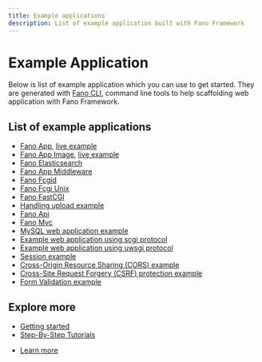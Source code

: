 ```yaml
---
title: Example applications
description: List of example application built with Fano Framework
---
```


<h1 class="major">Example Application</h1>

Below is list of example application which you can use to get started. They are
generated with [Fano CLI](https://github.com/fanoframework/fano-cli), command line tools to help scaffolding web application with Fano Framework.

## List of example applications

- [Fano App](https://github.com/fanoframework/fano-app), [live example](https://fano.juhara.id/)
- [Fano App Image](https://github.com/fanoframework/fano-app-img), [live example](https://fano-img.juhara.id/)
- [Fano Elasticsearch](https://github.com/fanoframework/fano-elasticsearch)
- [Fano App Middleware](https://github.com/fanoframework/fano-app-middleware)
- [Fano Fcgid](https://github.com/fanoframework/fano-fcgid)
- [Fano Fcgi Unix](https://github.com/fanoframework/fano-fcgi-unix)
- [Fano FastCGI](https://github.com/fanoframework/fano-fastcgi)
- [Handling upload example](https://github.com/fanoframework/fano-upload)
- [Fano Api](https://github.com/fanoframework/fano-api)
- [Fano Mvc](https://github.com/fanoframework/fano-mvc)
- [MySQL web application example](https://github.com/fanoframework/fano-app-db)
- [Example web application using scgi protocol](https://github.com/fanoframework/fano-scgi)
- [Example web application using uwsgi protocol](https://github.com/fanoframework/fano-uwsgi)
- [Session example](https://github.com/fanoframework/fano-session)
- [Cross-Origin Resource Sharing (CORS) example](https://github.com/fanoframework/fano-cors)
- [Cross-Site Request Forgery (CSRF) protection example](https://github.com/fanoframework/fano-csrf)
- [Form Validation example](https://github.com/fanoframework/fano-validation)

## Explore more

- [Getting started](/getting-started)
- [Step-By-Step Tutorials](/tutorials)

<ul class="actions">
    <li><a href="/documentation" class="button">Learn more</a></li>
</ul>
